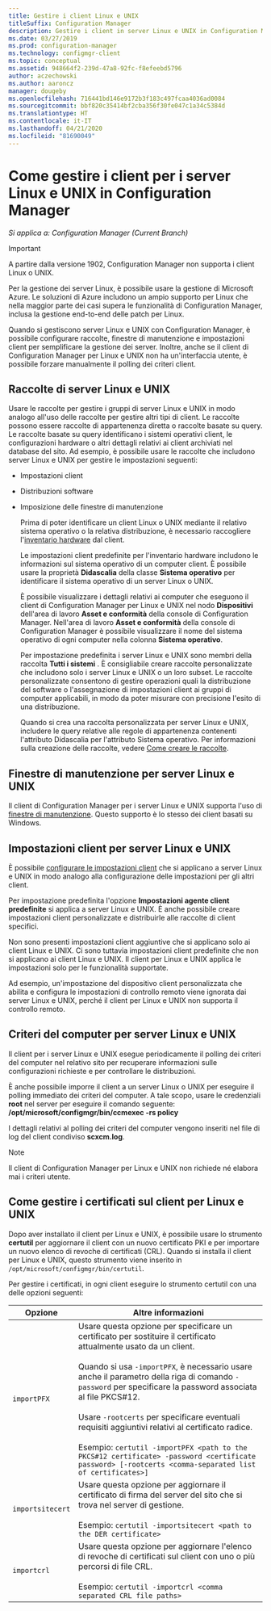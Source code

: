 ```yaml
---
title: Gestire i client Linux e UNIX
titleSuffix: Configuration Manager
description: Gestire i client in server Linux e UNIX in Configuration Manager.
ms.date: 03/27/2019
ms.prod: configuration-manager
ms.technology: configmgr-client
ms.topic: conceptual
ms.assetid: 948664f2-239d-47a8-92fc-f8efeebd5796
author: aczechowski
ms.author: aaroncz
manager: dougeby
ms.openlocfilehash: 716441bd146e9172b3f183c497fcaa4036ad0084
ms.sourcegitcommit: bbf820c35414bf2cba356f30fe047c1a34c5384d
ms.translationtype: HT
ms.contentlocale: it-IT
ms.lasthandoff: 04/21/2020
ms.locfileid: "81690049"
---
```

# <a name="how-to-manage-clients-for-linux-and-unix-servers-in-configuration-manager"></a>Come gestire i client per i server Linux e UNIX in Configuration Manager

*Si applica a: Configuration Manager (Current Branch)*

> [!Important]  
> A partire dalla versione 1902, Configuration Manager non supporta i client Linux o UNIX. 
> 
> Per la gestione dei server Linux, è possibile usare la gestione di Microsoft Azure. Le soluzioni di Azure includono un ampio supporto per Linux che nella maggior parte dei casi supera le funzionalità di Configuration Manager, inclusa la gestione end-to-end delle patch per Linux.

Quando si gestiscono server Linux e UNIX con Configuration Manager, è possibile configurare raccolte, finestre di manutenzione e impostazioni client per semplificare la gestione dei server. Inoltre, anche se il client di Configuration Manager per Linux e UNIX non ha un'interfaccia utente, è possibile forzare manualmente il polling dei criteri client.

##  <a name="collections-of-linux-and-unix-servers"></a><a name="BKMK_CollectionsforLnU"></a> Raccolte di server Linux e UNIX  
 Usare le raccolte per gestire i gruppi di server Linux e UNIX in modo analogo all'uso delle raccolte per gestire altri tipi di client. Le raccolte possono essere raccolte di appartenenza diretta o raccolte basate su query. Le raccolte basate su query identificano i sistemi operativi client, le configurazioni hardware o altri dettagli relativi ai client archiviati nel database del sito. Ad esempio, è possibile usare le raccolte che includono server Linux e UNIX per gestire le impostazioni seguenti:  

- Impostazioni client  

- Distribuzioni software  

- Imposizione delle finestre di manutenzione  

  Prima di poter identificare un client Linux o UNIX mediante il relativo sistema operativo o la relativa distribuzione, è necessario raccogliere l'[inventario hardware](../../../core/clients/manage/inventory/hardware-inventory-for-linux-and-unix.md) dal client.  

  Le impostazioni client predefinite per l'inventario hardware includono le informazioni sul sistema operativo di un computer client. È possibile usare la proprietà **Didascalia** della classe **Sistema operativo** per identificare il sistema operativo di un server Linux o UNIX.  

  È possibile visualizzare i dettagli relativi ai computer che eseguono il client di Configuration Manager per Linux e UNIX nel nodo **Dispositivi** dell'area di lavoro **Asset e conformità** della console di Configuration Manager. Nell'area di lavoro **Asset e conformità** della console di Configuration Manager è possibile visualizzare il nome del sistema operativo di ogni computer nella colonna **Sistema operativo**.  

  Per impostazione predefinita i server Linux e UNIX sono membri della raccolta **Tutti i sistemi** . È consigliabile creare raccolte personalizzate che includono solo i server Linux e UNIX o un loro subset. Le raccolte personalizzate consentono di gestire operazioni quali la distribuzione del software o l'assegnazione di impostazioni client ai gruppi di computer applicabili, in modo da poter misurare con precisione l'esito di una distribuzione.   

  Quando si crea una raccolta personalizzata per server Linux e UNIX, includere le query relative alle regole di appartenenza contenenti l'attributo Didascalia per l'attributo Sistema operativo. Per informazioni sulla creazione delle raccolte, vedere [Come creare le raccolte](../../../core/clients/manage/collections/create-collections.md).  

##  <a name="maintenance-windows-for-linux-and-unix-servers"></a><a name="BKMK_MaintenanceWindowsforLnU"></a> Finestre di manutenzione per server Linux e UNIX  
 Il client di Configuration Manager per i server Linux e UNIX supporta l'uso di [finestre di manutenzione](../../../core/clients/manage/collections/use-maintenance-windows.md). Questo supporto è lo stesso dei client basati su Windows.  

##  <a name="client-settings-for-linux-and-unix-servers"></a><a name="BKMK_ClientSettingsforLnU"></a> Impostazioni client per server Linux e UNIX  
 È possibile [configurare le impostazioni client](../../../core/clients/deploy/configure-client-settings.md) che si applicano a server Linux e UNIX in modo analogo alla configurazione delle impostazioni per gli altri client.  

 Per impostazione predefinita l'opzione **Impostazioni agente client predefinite** si applica a server Linux e UNIX. È anche possibile creare impostazioni client personalizzate e distribuirle alle raccolte di client specifici.  

 Non sono presenti impostazioni client aggiuntive che si applicano solo ai client Linux e UNIX. Ci sono tuttavia impostazioni client predefinite che non si applicano ai client Linux e UNIX. Il client per Linux e UNIX applica le impostazioni solo per le funzionalità supportate.  

 Ad esempio, un'impostazione del dispositivo client personalizzata che abilita e configura le impostazioni di controllo remoto viene ignorata dai server Linux e UNIX, perché il client per Linux e UNIX non supporta il controllo remoto.  

##  <a name="computer-policy-for-linux-and-unix-servers"></a><a name="BKMK_PolicyforLnU"></a> Criteri del computer per server Linux e UNIX  
 Il client per i server Linux e UNIX esegue periodicamente il polling dei criteri del computer nel relativo sito per recuperare informazioni sulle configurazioni richieste e per controllare le distribuzioni.  

 È anche possibile imporre il client a un server Linux o UNIX per eseguire il polling immediato dei criteri del computer. A tale scopo, usare le credenziali **root** nel server per eseguire il comando seguente: **/opt/microsoft/configmgr/bin/ccmexec -rs policy**  

 I dettagli relativi al polling dei criteri del computer vengono inseriti nel file di log del client condiviso **scxcm.log**.  

> [!NOTE]  
>  Il client di Configuration Manager per Linux e UNIX non richiede né elabora mai i criteri utente.  

##  <a name="how-to-manage-certificates-on-the-client-for-linux-and-unix"></a><a name="BKMK_ManageLinuxCerts"></a> Come gestire i certificati sul client per Linux e UNIX  
 Dopo aver installato il client per Linux e UNIX, è possibile usare lo strumento **certutil** per aggiornare il client con un nuovo certificato PKI e per importare un nuovo elenco di revoche di certificati (CRL). Quando si installa il client per Linux e UNIX, questo strumento viene inserito in `/opt/microsoft/configmgr/bin/certutil`. 

 Per gestire i certificati, in ogni client eseguire lo strumento certutil con una delle opzioni seguenti:  

|Opzione|Altre informazioni|  
|------------|----------------------|  
|`importPFX`|Usare questa opzione per specificare un certificato per sostituire il certificato attualmente usato da un client.<br /><br /> Quando si usa `-importPFX`, è necessario usare anche il parametro della riga di comando `-password` per specificare la password associata al file PKCS#12.<br /><br /> Usare `-rootcerts` per specificare eventuali requisiti aggiuntivi relativi al certificato radice.<br /><br /> Esempio: `certutil -importPFX <path to the PKCS#12 certificate> -password <certificate password> [-rootcerts <comma-separated list of certificates>]`|  
|`importsitecert`|Usare questa opzione per aggiornare il certificato di firma del server del sito che si trova nel server di gestione.<br /><br /> Esempio: `certutil -importsitecert <path to the DER certificate>`|  
|`importcrl`|Usare questa opzione per aggiornare l'elenco di revoche di certificati sul client con uno o più percorsi di file CRL.<br /><br /> Esempio: `certutil -importcrl <comma separated CRL file paths>`|  
